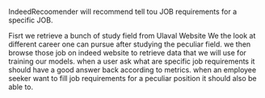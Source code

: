 IndeedRecoomender will recommend tell tou JOB requirements for a specific JOB.

Fisrt we retrieve a bunch of study field from Ulaval Website
We the look at different career one can pursue after studying the peculiar field.
we then browse those job on indeed website to retrieve data that we will use for training our models.
when a user ask what are specific job requirements it should have a good answer back according to metrics.
when an employee seeker want to fill job requirements for a peculiar position it should also be able to.
